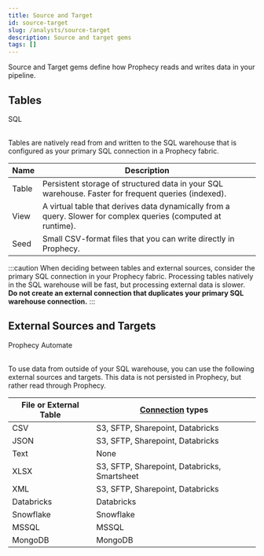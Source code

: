 ```yaml
---
title: Source and Target
id: source-target
slug: /analysts/source-target
description: Source and target gems
tags: []
---
```


Source and Target gems define how Prophecy reads and writes data in your pipeline.

## Tables

<span class="badge">SQL</span><br/><br/>

Tables are natively read from and written to the SQL warehouse that is configured as your primary SQL connection in a Prophecy fabric.

| Name  | Description                                                                                                   |
| ----- | ------------------------------------------------------------------------------------------------------------- |
| Table | Persistent storage of structured data in your SQL warehouse. Faster for frequent queries (indexed).           |
| View  | A virtual table that derives data dynamically from a query. Slower for complex queries (computed at runtime). |
| Seed  | Small CSV-format files that you can write directly in Prophecy.                                               |

:::caution
When deciding between tables and external sources, consider the primary SQL connection in your Prophecy fabric. Processing tables natively in the SQL warehouse will be fast, but processing external data is slower.<br/>**Do not create an external connection that duplicates your primary SQL warehouse connection.**
:::

## External Sources and Targets

<span class="badge">Prophecy Automate</span><br/><br/>

To use data from outside of your SQL warehouse, you can use the following external sources and targets. This data is not persisted in Prophecy, but rather read through Prophecy.

| File or External Table | [Connection](docs/analysts/development/connections.md) types |
| ---------------------- | ------------------------------------------------------------ |
| CSV                    | S3, SFTP, Sharepoint, Databricks                             |
| JSON                   | S3, SFTP, Sharepoint, Databricks                             |
| Text                   | None                                                         |
| XLSX                   | S3, SFTP, Sharepoint, Databricks, Smartsheet                 |
| XML                    | S3, SFTP, Sharepoint, Databricks                             |
| Databricks             | Databricks                                                   |
| Snowflake              | Snowflake                                                    |
| MSSQL                  | MSSQL                                                        |
| MongoDB                | MongoDB                                                      |
